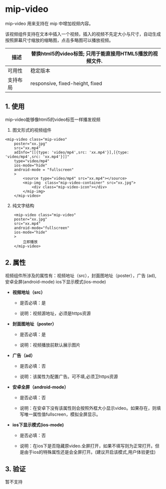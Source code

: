 # mip-video

mip-video 用来支持在 mip 中增加视频内容。

该视频组件支持在文本中插入一个视频，插入的视频不先定大小与尺寸，自动生成按照屏幕尺寸缩放的缩略图，点击多略图可以播放视频。

描述|替换html5的video标签; 只用于能直接用HTML5播放的视频文件.
----|----
可用性|稳定版本
支持布局|responsive, fixed-height, fixed

## 1. 使用

mip-video能够像html5的video标签一样播发视频

1. 图文形式的视频组件

```
<mip-video class="mip-video" 
    poster="xx.jpg"
    src="xx.mp4"
    adInfo="[[{type: 'video/mp4',src: 'xx.mp4'}],[{type: 'video/mp4',src: 'xx.mp4'}]]"
    type="video/mp4" 
    ios-mode="hide"
    android-mode = "fullscreen"
    >
        <source type="video/mp4" src="xx.mp4"></source>
        <mip-img  class="mip-video-container" src="xx.jpg">
            <div class="mip-video-icon"></div>
        </mip-img>
    </mip-video>

```

2. 纯文字结构

```
    <mip-video class="mip-video" 
    poster="xx.jpg"
    src="xx.mp4"
    android-mode="fullscreen" 
    ios-mode="hide"
    >
        立即播放
    </mip-video>
```

## 2. 属性

视频组件所涉及的属性有：视频地址（src），封面图地址（poster），广告 (ad), 安卓全屏(android-mode) ios下显示模式(ios-mode)

- **视频地址（src）**

    - 是否必填：是

    - 说明：视频源地址，必须是https资源

- **封面图地址（poster）**

    - 是否必填：是

    - 说明：视频播放前默认展示图片


- **广告（ad）**

    - 是否必填：否

    - 说明：该属性为配置广告。可不填,必须卫https资源


- **安卓全屏（android-mode）**

    - 是否必填：否

    - 说明：在安卓下没有该属性则会按照外框大小显示video。如果存在，则填写唯一属性值fullscreen，模拟全屏显示。

- **ios下显示模式(ios-mode)**

    - 是否必填：否

    - 说明：在ios下是否隐藏原video.全屏打开，如果不填写则为正常打开。但是由于ios的特殊属性还是会全屏打开。(建议开启该模式,用户体验更佳)


## 3. 验证

暂不支持


